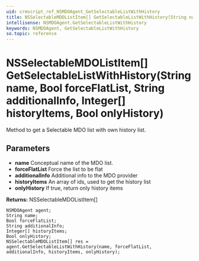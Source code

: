 ```yaml
---
uid: crmscript_ref_NSMDOAgent_GetSelectableListWithHistory
title: NSSelectableMDOListItem[] GetSelectableListWithHistory(String name, Bool forceFlatList, String additionalInfo, Integer[] historyItems, Bool onlyHistory)
intellisense: NSMDOAgent.GetSelectableListWithHistory
keywords: NSMDOAgent, GetSelectableListWithHistory
so.topic: reference
---
```


# NSSelectableMDOListItem[] GetSelectableListWithHistory(String name, Bool forceFlatList, String additionalInfo, Integer[] historyItems, Bool onlyHistory)

Method to get a Selectable MDO list with own history list.

## Parameters

* **name** Conceptual name of the MDO list.
* **forceFlatList** Force the list to be flat
* **additionalInfo** Additional info to the MDO provider
* **historyItems** An array of ids, used to get the history list
* **onlyHistory** If true, return only history items

**Returns:** NSSelectableMDOListItem[]

```crmscript
NSMDOAgent agent;
String name;
Bool forceFlatList;
String additionalInfo;
Integer[] historyItems;
Bool onlyHistory;
NSSelectableMDOListItem[] res = agent.GetSelectableListWithHistory(name, forceFlatList, additionalInfo, historyItems, onlyHistory);
```


